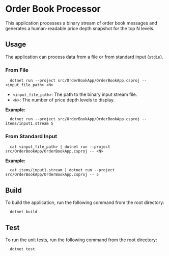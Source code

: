 # Order Book Processor

This application processes a binary stream of order book messages and generates a human-readable price depth snapshot for the top N levels.

## Usage

The application can process data from a file or from standard input (`stdin`).

### From File

```shell
  dotnet run --project src/OrderBookApp/OrderBookApp.csproj -- <input_file_path> <N>
```
-   `<input_file_path>`: The path to the binary input stream file.
-   `<N>`: The number of price depth levels to display.

**Example:**
```shell
  dotnet run --project src/OrderBookApp/OrderBookApp.csproj -- items/input1.stream 5
```

### From Standard Input

```shell
  cat <input_file_path> | dotnet run --project src/OrderBookApp/OrderBookApp.csproj -- <N>
```

**Example:**
```shell
  cat items/input1.stream | dotnet run --project src/OrderBookApp/OrderBookApp.csproj -- 5
```

## Build

To build the application, run the following command from the root directory:

```shell
  dotnet build
```

## Test

To run the unit tests, run the following command from the root directory:

```shell
  dotnet test
```
